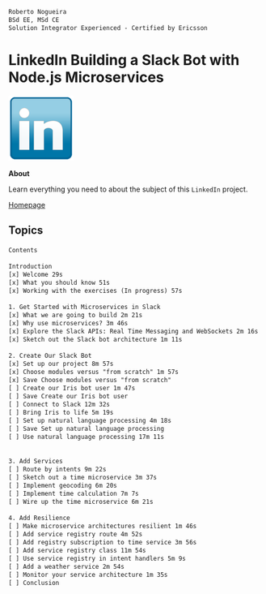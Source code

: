 ```
Roberto Nogueira  
BSd EE, MSd CE
Solution Integrator Experienced - Certified by Ericsson
```
# LinkedIn Building a Slack Bot with Node.js Microservices

![coursera image](images/linkedin.png)

**About**

Learn everything you need to about the subject of this `LinkedIn` project.

[Homepage](https://www.linkedin.com/learning/building-a-slack-bot-with-node-js-microservices/)

## Topics
```
Contents

Introduction
[x] Welcome 29s
[x] What you should know 51s
[x] Working with the exercises (In progress) 57s

1. Get Started with Microservices in Slack
[x] What we are going to build 2m 21s
[x] Why use microservices? 3m 46s
[x] Explore the Slack APIs: Real Time Messaging and WebSockets 2m 16s
[x] Sketch out the Slack bot architecture 1m 11s

2. Create Our Slack Bot
[x] Set up our project 8m 57s
[x] Choose modules versus "from scratch" 1m 57s
[x] Save Choose modules versus "from scratch"
[ ] Create our Iris bot user 1m 47s
[ ] Save Create our Iris bot user
[ ] Connect to Slack 12m 32s
[ ] Bring Iris to life 5m 19s
[ ] Set up natural language processing 4m 18s
[ ] Save Set up natural language processing
[ ] Use natural language processing 17m 11s


3. Add Services
[ ] Route by intents 9m 22s
[ ] Sketch out a time microservice 3m 37s
[ ] Implement geocoding 6m 20s
[ ] Implement time calculation 7m 7s
[ ] Wire up the time microservice 6m 21s

4. Add Resilience
[ ] Make microservice architectures resilient 1m 46s
[ ] Add service registry route 4m 52s
[ ] Add registry subscription to time service 3m 56s
[ ] Add service registry class 11m 54s
[ ] Use service registry in intent handlers 5m 9s
[ ] Add a weather service 2m 54s
[ ] Monitor your service architecture 1m 35s
[ ] Conclusion
```
